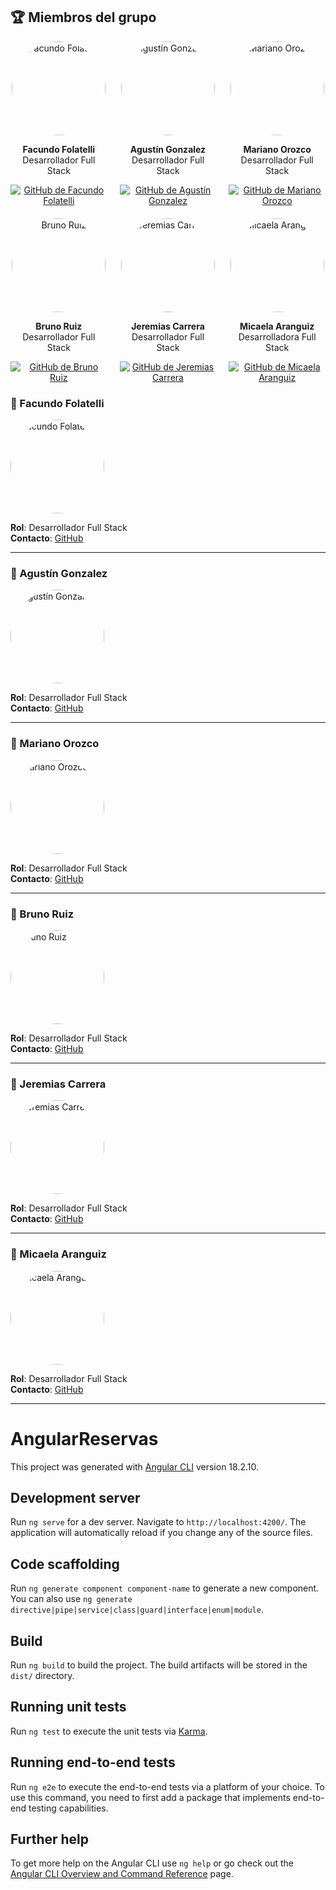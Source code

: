 ## 🏆 Miembros del grupo

<div style="display: grid; grid-template-columns: repeat(3, 1fr); gap: 20px; text-align: center;">
  <div>
    <img src="https://avatars.githubusercontent.com/u/111397434?v=4" alt="Facundo Folatelli" width="150" style="border-radius: 50%;">
    <p><b>Facundo Folatelli</b><br>Desarrollador Full Stack</p>
    <a href="https://github.com/facuforipa01" target="_blank">
      <img src="https://img.shields.io/badge/GitHub-facuforipa01-blue?logo=github" alt="GitHub de Facundo Folatelli">
    </a>
  </div>
  <div>
    <img src="https://avatars.githubusercontent.com/u/112430352?s=400&u=5978d7ac66ab504573a134b6a706717d559faaa6&v=4" alt="Agustín Gonzalez" width="150" style="border-radius: 50%;">
    <p><b>Agustín Gonzalez</b><br>Desarrollador Full Stack</p>
    <a href="https://github.com/Agus-IG" target="_blank">
      <img src="https://img.shields.io/badge/GitHub-Agus--IG-blue?logo=github" alt="GitHub de Agustín Gonzalez">
    </a>
  </div>
  <div>
    <img src="https://avatars.githubusercontent.com/u/111398222?v=4" alt="Mariano Orozco" width="150" style="border-radius: 50%;">
    <p><b>Mariano Orozco</b><br>Desarrollador Full Stack</p>
    <a href="https://github.com/Mariano2001O" target="_blank">
      <img src="https://img.shields.io/badge/GitHub-Mariano2001O-blue?logo=github" alt="GitHub de Mariano Orozco">
    </a>
  </div>
  <div>
    <img src="https://avatars.githubusercontent.com/u/71900721?v=4" alt="Bruno Ruiz" width="150" style="border-radius: 50%;">
    <p><b>Bruno Ruiz</b><br>Desarrollador Full Stack</p>
    <a href="https://github.com/Bruno844" target="_blank">
      <img src="https://img.shields.io/badge/GitHub-Bruno844-blue?logo=github" alt="GitHub de Bruno Ruiz">
    </a>
  </div>
  <div>
    <img src="https://media.licdn.com/dms/image/v2/D4D03AQHQ6Vc98-WXxQ/profile-displayphoto-shrink_200_200/profile-displayphoto-shrink_200_200/0/1727911461476?e=1737590400&v=beta&t=RLNX4disukhQQmo94lGEHIhO0BpBLgO94iw-6jIPynk" alt="Jeremias Carrera" width="150" style="border-radius: 50%;">
    <p><b>Jeremias Carrera</b><br>Desarrollador Full Stack</p>
    <a href="https://github.com/Jere-c" target="_blank">
      <img src="https://img.shields.io/badge/GitHub-Jere--c-blue?logo=github" alt="GitHub de Jeremias Carrera">
    </a>
  </div>
  <div>
    <img src="https://media.licdn.com/dms/image/v2/D4E03AQEuBYlQFbuZNg/profile-displayphoto-shrink_200_200/profile-displayphoto-shrink_200_200/0/1693509989231?e=1737590400&v=beta&t=6RaJ2NRI1P2h2ZH7Okd5_RmxfMrCWl7kYu4DtW8Adho" alt="Micaela Aranguiz" width="150" style="border-radius: 50%;">
    <p><b>Micaela Aranguiz</b><br>Desarrolladora Full Stack</p>
    <a href="https://github.com/MicaAranguiz" target="_blank">
      <img src="https://img.shields.io/badge/GitHub-MicaAranguiz-blue?logo=github" alt="GitHub de Micaela Aranguiz">
    </a>
  </div>
</div>



### 👤 Facundo Folatelli
<img src="https://avatars.githubusercontent.com/u/111397434?v=4" alt="Facundo Folatelli" width="150" style="border-radius: 50%;">

**Rol**: Desarrollador Full Stack  
**Contacto**: [GitHub](https://github.com/facuforipa01)

---

### 👤 Agustín Gonzalez
<img src="https://avatars.githubusercontent.com/u/112430352?s=400&u=5978d7ac66ab504573a134b6a706717d559faaa6&v=4" alt="Agustín Gonzalez" width="150" style="border-radius: 50%;">

**Rol**: Desarrollador Full Stack  
**Contacto**: [GitHub](https://github.com/Agus-IG)

---

### 👤 Mariano Orozco
<img src="https://avatars.githubusercontent.com/u/111398222?v=4" alt="Mariano Orozco" width="150" style="border-radius: 50%;">

**Rol**: Desarrollador Full Stack  
**Contacto**: [GitHub](https://github.com/Mariano2001O)

---

### 👤 Bruno Ruiz
<img src="https://avatars.githubusercontent.com/u/71900721?v=4" alt="Bruno Ruiz" width="150" style="border-radius: 50%;">

**Rol**: Desarrollador Full Stack  
**Contacto**: [GitHub](https://github.com/Bruno844)

---

### 👤 Jeremias Carrera
<img src="https://media.licdn.com/dms/image/v2/D4D03AQHQ6Vc98-WXxQ/profile-displayphoto-shrink_200_200/profile-displayphoto-shrink_200_200/0/1727911461476?e=1737590400&v=beta&t=RLNX4disukhQQmo94lGEHIhO0BpBLgO94iw-6jIPynk" alt="Jeremias Carrera" width="150" style="border-radius: 50%;">

**Rol**: Desarrollador Full Stack  
**Contacto**: [GitHub](https://github.com/Jere-c)

---

### 👤 Micaela Aranguiz
<img src="https://media.licdn.com/dms/image/v2/D4E03AQEuBYlQFbuZNg/profile-displayphoto-shrink_200_200/profile-displayphoto-shrink_200_200/0/1693509989231?e=1737590400&v=beta&t=6RaJ2NRI1P2h2ZH7Okd5_RmxfMrCWl7kYu4DtW8Adho" alt="Micaela Aranguiz" width="150" style="border-radius: 50%;">

**Rol**: Desarrollador Full Stack  
**Contacto**: [GitHub](https://github.com/MicaAranguiz)

---

# AngularReservas

This project was generated with [Angular CLI](https://github.com/angular/angular-cli) version 18.2.10.

## Development server

Run `ng serve` for a dev server. Navigate to `http://localhost:4200/`. The application will automatically reload if you change any of the source files.

## Code scaffolding

Run `ng generate component component-name` to generate a new component. You can also use `ng generate directive|pipe|service|class|guard|interface|enum|module`.

## Build

Run `ng build` to build the project. The build artifacts will be stored in the `dist/` directory.

## Running unit tests

Run `ng test` to execute the unit tests via [Karma](https://karma-runner.github.io).

## Running end-to-end tests

Run `ng e2e` to execute the end-to-end tests via a platform of your choice. To use this command, you need to first add a package that implements end-to-end testing capabilities.

## Further help

To get more help on the Angular CLI use `ng help` or go check out the [Angular CLI Overview and Command Reference](https://angular.dev/tools/cli) page.
